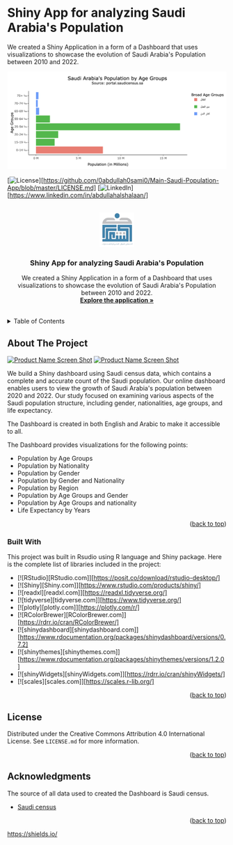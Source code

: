 # Shiny App for analyzing Saudi Arabia's Population

We created a Shiny Application in a form of a Dashboard that uses visualizations to showcase the evolution of Saudi Arabia's Population between 2010 and 2022.

![Plot](Plot.png)

<a name="readme-top"></a>

[![License][license-shield]][https://github.com/0abdullah0sami0/Main-Saudi-Population-App/blob/master/LICENSE.md]
[![LinkedIn][linkedin-shield]][https://www.linkedin.com/in/abdullahalshalaan/]

<!-- PROJECT LOGO -->
<br />
<div align="center">
  <a href="https://abdullah-hr.shinyapps.io/Main_Saudi_Population_App/">
    <img src="www/Good logo.png" alt="Logo" width="80" height="80">
  </a>

  <h3 align="center">Shiny App for analyzing Saudi Arabia's Population</h3>

  <p align="center">
We created a Shiny Application in a form of a Dashboard that uses visualizations to showcase the evolution of Saudi Arabia's Population between 2010 and 2022.
    <br />
    <a href="https://abdullah-hr.shinyapps.io/Main_Saudi_Population_App/"><strong>Explore the application »</strong></a>
    <br />
    <br />
  </p>
</div>

<!-- TABLE OF CONTENTS -->
<details>
  <summary>Table of Contents</summary>
  <ol>
    <li>
      <a href="#about-the-project">About The Project</a>
      <ul>
        <li><a href="#built-with">Built With</a></li>
      </ul>
    </li>
    <li>
      <a href="#getting-started">Getting Started</a>
      <ul>
        <li><a href="#prerequisites">Prerequisites</a></li>
        <li><a href="#installation">Installation</a></li>
      </ul>
    </li>
    <li><a href="#usage">Usage</a></li>
    <li><a href="#roadmap">Roadmap</a></li>
    <li><a href="#contributing">Contributing</a></li>
    <li><a href="#license">License</a></li>
    <li><a href="#contact">Contact</a></li>
    <li><a href="#acknowledgments">Acknowledgments</a></li>
  </ol>
</details>



<!-- ABOUT THE PROJECT -->
## About The Project

[![Product Name Screen Shot][product-screenshot]](English.png)
[![Product Name Screen Shot][product-screenshot]](Arabic.png)

We build a Shiny dashboard using Saudi census data, which contains a complete and accurate count of the Saudi population. Our online dashboard enables users to view the growth of Saudi Arabia's population between 2020 and 2022. Our study focused on examining various aspects of the Saudi population structure, including gender, nationalities, age groups, and life expectancy.

The Dashboard is created in both English and Arabic to make it accessible to all.

The Dashboard provides visualizations for the following points:
* Population by Age Groups
* Population by Nationality
* Population by Gender
* Population by Gender and Nationality
* Population by Region
* Population by Age Groups and Gender
* Population by Age Groups and nationality
* Life Expectancy by Years

<p align="right">(<a href="#readme-top">back to top</a>)</p>



### Built With

This project was built in Rsudio using R language and Shiny package. Here is the complete list of libraries included in the project:

* [![RStudio][RStudio.com]][https://posit.co/download/rstudio-desktop/]
* [![Shiny][Shiny.com]][https://www.rstudio.com/products/shiny/]
* [![readxl][readxl.com]][https://readxl.tidyverse.org/]
* [![tidyverse][tidyverse.com]][https://www.tidyverse.org/]
* [![plotly][plotly.com]][https://plotly.com/r/]
* [![RColorBrewer][RColorBrewer.com]][https://rdrr.io/cran/RColorBrewer/]
* [![shinydashboard][shinydashboard.com]][https://www.rdocumentation.org/packages/shinydashboard/versions/0.7.2]
* [![shinythemes][shinythemes.com]][https://www.rdocumentation.org/packages/shinythemes/versions/1.2.0]
* [![shinyWidgets][shinyWidgets.com]][https://rdrr.io/cran/shinyWidgets/]
* [![scales][scales.com]][https://scales.r-lib.org/]

<p align="right">(<a href="#readme-top">back to top</a>)</p>



<!-- LICENSE -->
## License

Distributed under the Creative Commons Attribution 4.0 International License. See `LICENSE.md` for more information.

<p align="right">(<a href="#readme-top">back to top</a>)</p>



<!-- ACKNOWLEDGMENTS -->
## Acknowledgments

The source of all data used to created the Dashboard is Saudi census.

* [Saudi census](https://portal.saudicensus.sa/portal)

<p align="right">(<a href="#readme-top">back to top</a>)</p>

https://shields.io/

<!-- MARKDOWN LINKS & IMAGES -->
<!-- https://www.markdownguide.org/basic-syntax/#reference-style-links -->
[contributors-shield]: https://img.shields.io/github/contributors/othneildrew/Best-README-Template.svg?style=for-the-badge
[contributors-url]: https://github.com/othneildrew/Best-README-Template/graphs/contributors
[forks-shield]: https://img.shields.io/github/forks/othneildrew/Best-README-Template.svg?style=for-the-badge
[forks-url]: https://github.com/othneildrew/Best-README-Template/network/members
[stars-shield]: https://img.shields.io/github/stars/othneildrew/Best-README-Template.svg?style=for-the-badge
[stars-url]: https://github.com/othneildrew/Best-README-Template/stargazers
[issues-shield]: https://img.shields.io/github/issues/othneildrew/Best-README-Template.svg?style=for-the-badge
[issues-url]: https://github.com/othneildrew/Best-README-Template/issues
[license-shield]: https://img.shields.io/github/license/othneildrew/Best-README-Template.svg?style=for-the-badge
[license-url]: https://github.com/othneildrew/Best-README-Template/blob/master/LICENSE.txt
[linkedin-shield]: https://img.shields.io/badge/-LinkedIn-black.svg?style=for-the-badge&logo=linkedin&colorB=555
[linkedin-url]: https://linkedin.com/in/othneildrew
[product-screenshot]: images/screenshot.png
[Next.js]: https://img.shields.io/badge/next.js-000000?style=for-the-badge&logo=nextdotjs&logoColor=white
[Next-url]: https://nextjs.org/
[React.js]: https://img.shields.io/badge/React-20232A?style=for-the-badge&logo=react&logoColor=61DAFB
[React-url]: https://reactjs.org/
[Vue.js]: https://img.shields.io/badge/Vue.js-35495E?style=for-the-badge&logo=vuedotjs&logoColor=4FC08D
[Vue-url]: https://vuejs.org/
[Angular.io]: https://img.shields.io/badge/Angular-DD0031?style=for-the-badge&logo=angular&logoColor=white
[Angular-url]: https://angular.io/
[Svelte.dev]: https://img.shields.io/badge/Svelte-4A4A55?style=for-the-badge&logo=svelte&logoColor=FF3E00
[Svelte-url]: https://svelte.dev/
[Laravel.com]: https://img.shields.io/badge/Laravel-FF2D20?style=for-the-badge&logo=laravel&logoColor=white
[Laravel-url]: https://laravel.com
[Bootstrap.com]: https://img.shields.io/badge/Bootstrap-563D7C?style=for-the-badge&logo=bootstrap&logoColor=white
[Bootstrap-url]: https://getbootstrap.com
[JQuery.com]: https://img.shields.io/badge/jQuery-0769AD?style=for-the-badge&logo=jquery&logoColor=white
[JQuery-url]: https://jquery.com 